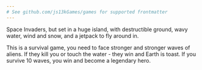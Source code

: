 ```yaml
---
# See github.com/js13kGames/games for supported frontmatter
---
```

Space Invaders, but set in a huge island, with destructible ground, wavy water, wind and snow, and a jetpack to fly around in.

This is a survival game, you need to face stronger and stronger waves of aliens. If they kill you or touch the water - they win and Earth is toast. If you survive 10 waves, you win and become a legendary hero.